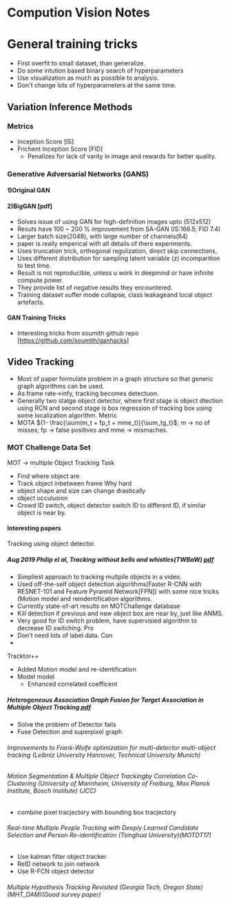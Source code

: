 # Compution Vision Notes

# General training tricks
+ First overfit to small dataset, than generalize.
+ Do some intution based binary search of hyperparameters
+ Use visualization as much as possible to analysis.
+ Don't change lots of hyperparameters at the same time.


## Variation Inference Methods

### Metrics
+ Inception Score [IS]
+ Frichent Inception Score [FID]
  - Penalizes for lack of varity in image and rewards for better quality.

### Generative Adversarial Networks (GANS)
#### 1)Original GAN

#### 2)BigGAN [pdf]
+ Solves issue of using GAN for high-definition images upto (512x512)
+ Resuts have 100 ~ 200 % improvement from SA-GAN (IS:166.5; FID 7.4)
+ Larger batch size(2048), with large number of channels(64)
+ paper is really emperical with all details of there experiments.
+ Uses truncation trick, orthogonal regulization, direct skip connections, 
+ Uses different distribution for sampling latent variable (z) incomparition to test time.
+ Result is not reproducible, unless u work in deepmind or have infinite compute power.
+ They provide list of negative results they encountered.
+ Training dataset suffer mode collapse, class leakageand local object artefacts.

#### GAN Training Tricks
+ Interesting tricks from soumith github repo [https://github.com/soumith/ganhacks]

## Video Tracking

+ Most of paper formulate problem in a graph structure so that generic graph algorithms can be used.
+ As frame rate->infy, tracking becomes detectuon.
+ Generally two statge object detector, where first stage is object dtection using RCN and second stage is box regression of tracking box using some localization algorithm.
Metric
+ MOTA $(1- \frac{\sum(m_t + fp_t + mme_t)}{\sum_tg_t}$; m -> no of misses; fp -> false positives and mme -> mismaches.

### MOT Challenge Data Set
MOT -> multiple Object Tracking
Task
+ Find where object are
+ Track object inbetween frame
Why hard
+ object shape and size can change drastically
+ object occulusion
+ Crowd ID switch, object detector switch ID to different ID, if similar object is near by.

#### Interesting papers

Tracking using object detector.

##### Aug 2019 Philip el al, Tracking without bells and whistles(TWBaW) [pdf](https://arxiv.org/pdf/1903.05625.pdf)
+ Simpliest approach to tracking multpile objects in a video.
+ Used off-the-self object detection algorithms(Faster R-CNN with RESNET-101 and Feature Pyramid Network[FPN]) with some nice tricks (Motion model and reindentification algorithms.
+ Currently state-of-art results on MOTChallenge database
+ Kill detection if previous and new object box are near by, just like ANMS.
+ Very good for ID switch problem, have supervisied algorithm to decrease ID switching.
Pro
+ Don't need lots of label data.
Con
+
Tracktor++
+ Added Motion model and re-identification 
+ Model model
  + Enhanced correlated coefficent


##### Heterogeneous Association Graph Fusion for Target Association in Multiple Object Tracking [pdf](https://ieeexplore.ieee.org/stamp/stamp.jsp?tp=&arnumber=8540450&tag=1)
+ Solve the problem of Detector fails
+ Fuse Detection and superpixel graph

###### Improvements to Frank-Wolfe optimization for multi-detector multi-object tracking (Leibniz University Hannover, Technical University Munich)

###### Motion Segmentation & Multiple Object Trackingby Correlation Co-Clustering (University of Mannheim, University of Freiburg, Max Planck Institute, Bosch Institute) (JCC)
+ combine pixel tracjectory with bounding box tracjectory

###### Real-time Multiple People Tracking with Deeply Learned Candidate Selection and Person Re-identification (Tsinghua University)(MOTDT17)
+ Use kalman filter object tracker
+ ReID network to join network
+ Use R-FCN object detector

###### Multiple Hypothesis Tracking Revisited (Georgia Tech, Oregon State)(MHT_DAM)(Good survey paper)





